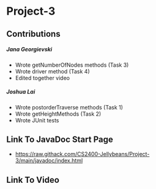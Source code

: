 # Project-3
## Contributions
##### Jana Georgievski
+ Wrote getNumberOfNodes methods (Task 3)
+ Wrote driver method (Task 4)
+ Edited together video
##### Joshua Lai
+ Wrote postorderTraverse methods (Task 1)
+ Wrote getHeightMethods (Task 2)
+ Wrote JUnit tests
## Link To JavaDoc Start Page
+ https://raw.githack.com/CS2400-Jellybeans/Project-3/main/javadoc/index.html
## Link To Video
